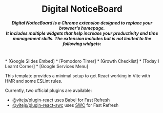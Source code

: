 <h1 align="center"> Digital NoticeBoard </h1>
<h5 align="center"> Digital NoticeBoard is a Chrome extension designed to replace your browser's homepage. <br/> 
It includes multiple widgets that help increase your productivity and time management skills. The extension includes but is not limited to the following widgets: </h5> <br/> 
  * [Google Slides Embed]
  * [Pomodoro Timer]
  * [Growth Checklist]
  * [Today I Learnt Corner]
  * [Google Services Menu]

This template provides a minimal setup to get React working in Vite with HMR and some ESLint rules.

Currently, two official plugins are available:

- [@vitejs/plugin-react](https://github.com/vitejs/vite-plugin-react/blob/main/packages/plugin-react/README.md) uses [Babel](https://babeljs.io/) for Fast Refresh
- [@vitejs/plugin-react-swc](https://github.com/vitejs/vite-plugin-react-swc) uses [SWC](https://swc.rs/) for Fast Refresh
